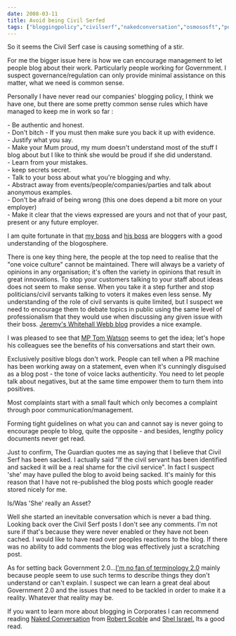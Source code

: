 ```yaml
---
date: 2008-03-11
title: Avoid being Civil Serfed
tags: ["bloggingpolicy","civilserf","nakedconversation","osmososft","post"]
---
```

  

So it seems the Civil Serf case is causing something of a stir.

  
For me the bigger issue here is how we can encourage management to let people blog about their work. Particularly people working for Government. I suspect governance/regulation can only provide minimal assistance on this matter, what we need is common sense.  
  
Personally I have never read our companies' blogging policy, I think we have one, but there are some pretty common sense rules which have managed to keep me in work so far :  
  
\- Be authentic and honest.  
\- Don't bitch - If you must then make sure you back it up with evidence.  
\- Justify what you say.  
\- Make your Mum proud, my mum doesn't understand most of the stuff I blog about but I like to think she would be proud if she did understand.  
\- Learn from your mistakes.  
\- keep secrets secret.  
\- Talk to your boss about what you're blogging and why.  
\- Abstract away from events/people/companies/parties and talk about anonymous examples.  
\- Don't be afraid of being wrong (this one does depend a bit more on your employer)  
\- Make it clear that the views expressed are yours and not that of your past, present or any future employer.  
  
I am quite fortunate in that [my boss](http://jermolene.wordpress.com/ "Jeremy Ruston") and [his boss](http://confusedofcalcutta.com/) are bloggers with a good understanding of the blogosphere.  
  
There is one key thing here, the people at the top need to realise that the "one voice culture" cannot be maintained. There will always be a variety of opinions in any organisation; it's often the variety in opinions that result in great innovations. To stop your customers talking to your staff about ideas does not seem to make sense. When you take it a step further and stop politicians/civil servants talking to voters it makes even less sense. My understanding of the role of civil servants is quite limited, but I suspect we need to encourage them to debate topics in public using the same level of professionalism that they would use when discussing any given issue with their boss. [Jeremy's Whitehall Webb blog](http://whitehallwebby.wordpress.com/disclaimer/) provides a nice example.  
  
I was pleased to see that [MP Tom Watson](http://www.tom-watson.co.uk/) seems to get the idea; let's hope his colleagues see the benefits of his conversations and start their own.  
  
Exclusively positive blogs don't work. People can tell when a PR machine has been working away on a statement, even when it's cunningly disguised as a blog post - the tone of voice lacks authenticity. You need to let people talk about negatives, but at the same time empower them to turn them into positives.  
  
Most complaints start with a small fault which only becomes a complaint through poor communication/management.  
  
Forming tight guidelines on what you can and cannot say is never going to encourage people to blog, quite the opposite - and besides, lengthy policy documents never get read.  
  
Just to confirm, The Guardian quotes me as saying that I believe that Civil Serf has been sacked. I actually said "If the civil servant has been identified and sacked it will be a real shame for the civil service". In fact I suspect 'she' may have pulled the blog to avoid being sacked. It's mainly for this reason that I have not re-published the blog posts which google reader stored nicely for me.  

Is/Was 'She' really an Asset?

  
Well she started an inevitable conversation which is never a bad thing. Looking back over the Civil Serf posts I don't see any comments. I'm not sure if that's because they were never enabled or they have not been cached. I would like to have read over peoples reactions to the blog. If there was no ability to add comments the blog was effectively just a scratching post.  
  
As for setting back Government 2.0...[I'm no fan of terminology 2.0](http://simonmcmanus.com/2007/12/12/bullshit-20/) [](http://simonmcmanus.com/2007/12/12/bullshit-20/)mainly because people seem to use such terms to describe things they don't understand or can't explain. I suspect we can learn a great deal about Government 2.0 and the issues that need to be tackled in order to make it a reality. Whatever that reality may be.  
  
If you want to learn more about blogging in Corporates I can recommend reading [Naked Conversation](http://www.amazon.com/Naked-Conversations-Changing-Businesses-Customers/dp/047174719X) from [Robert Scoble](http://scobleizer.com/) and [Shel Israel.](http://en.wikipedia.org/wiki/Shel_Israel) Its a good read.

        